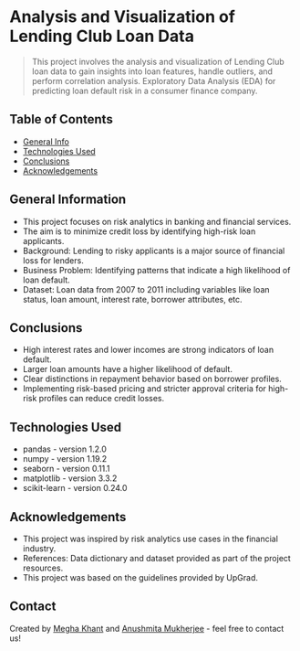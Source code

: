 # Analysis and Visualization of Lending Club Loan Data
> This project involves the analysis and visualization of Lending Club loan data to gain insights into loan features, handle outliers, and perform correlation analysis. Exploratory Data Analysis (EDA) for predicting loan default risk in a consumer finance company.


## Table of Contents
* [General Info](#general-information)
* [Technologies Used](#technologies-used)
* [Conclusions](#conclusions)
* [Acknowledgements](#acknowledgements)

<!-- You can include any other section that is pertinent to your problem -->

## General Information
- This project focuses on risk analytics in banking and financial services.
- The aim is to minimize credit loss by identifying high-risk loan applicants.
- Background: Lending to risky applicants is a major source of financial loss for lenders.
- Business Problem: Identifying patterns that indicate a high likelihood of loan default.
- Dataset: Loan data from 2007 to 2011 including variables like loan status, loan amount, interest rate, borrower attributes, etc.

<!-- You don't have to answer all the questions - just the ones relevant to your project. -->

## Conclusions
- High interest rates and lower incomes are strong indicators of loan default.
- Larger loan amounts have a higher likelihood of default.
- Clear distinctions in repayment behavior based on borrower profiles.
- Implementing risk-based pricing and stricter approval criteria for high-risk profiles can reduce credit losses.

<!-- You don't have to answer all the questions - just the ones relevant to your project. -->


## Technologies Used
- pandas - version 1.2.0
- numpy - version 1.19.2
- seaborn - version 0.11.1
- matplotlib - version 3.3.2
- scikit-learn - version 0.24.0

<!-- As the libraries versions keep on changing, it is recommended to mention the version of library used in this project -->

## Acknowledgements
- This project was inspired by risk analytics use cases in the financial industry.
- References: Data dictionary and dataset provided as part of the project resources.
- This project was based on the guidelines provided by UpGrad.

## Contact
Created by [Megha Khant](https://github.com/meghakhant) and [Anushmita Mukherjee](https://github.com/anushmita-mukherjee) - feel free to contact us!


<!-- Optional -->
<!-- ## License -->
<!-- This project is open source and available under the [... License](). -->

<!-- You don't have to include all sections - just the one's relevant to your project -->
